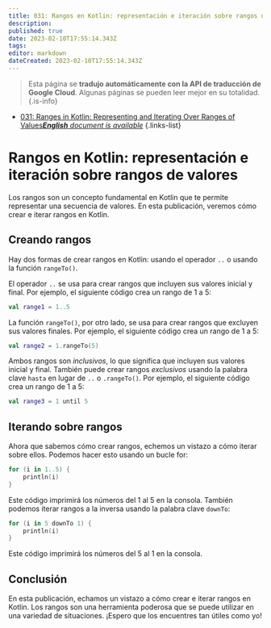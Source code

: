 ```yaml
---
title: 031: Rangos en Kotlin: representación e iteración sobre rangos de valores
description: 
published: true
date: 2023-02-10T17:55:14.343Z
tags: 
editor: markdown
dateCreated: 2023-02-10T17:55:14.343Z
---
```


> Esta página se **tradujo automáticamente con la API de traducción de Google Cloud**.
Algunas páginas se pueden leer mejor en su totalidad.{.is-info}



- [031: Ranges in Kotlin: Representing and Iterating Over Ranges of Values***English** document is available*](/en/Knowledge-base/Kotlin/Learning/031-ranges-in-kotlin-representing-and-iterating-over-ranges-of-values)
{.links-list}


# Rangos en Kotlin: representación e iteración sobre rangos de valores

Los rangos son un concepto fundamental en Kotlin que te permite representar una secuencia de valores. En esta publicación, veremos cómo crear e iterar rangos en Kotlin.

## Creando rangos

Hay dos formas de crear rangos en Kotlin: usando el operador `..` o usando la función `rangeTo()`.

El operador `..` se usa para crear rangos que incluyen sus valores inicial y final. Por ejemplo, el siguiente código crea un rango de 1 a 5:

```kotlin
val range1 = 1..5
```

La función `rangeTo()`, por otro lado, se usa para crear rangos que excluyen sus valores finales. Por ejemplo, el siguiente código crea un rango de 1 a 5:

```kotlin
val range2 = 1.rangeTo(5)
```

Ambos rangos son *inclusivos*, lo que significa que incluyen sus valores inicial y final. También puede crear rangos *exclusivos* usando la palabra clave `hasta` en lugar de `..` o `.rangeTo()`. Por ejemplo, el siguiente código crea un rango de 1 a 5:

```kotlin
val range3 = 1 until 5
```

## Iterando sobre rangos

Ahora que sabemos cómo crear rangos, echemos un vistazo a cómo iterar sobre ellos. Podemos hacer esto usando un bucle for:

```kotlin
for (i in 1..5) {
    println(i)
}
```

Este código imprimirá los números del 1 al 5 en la consola. También podemos iterar rangos a la inversa usando la palabra clave `downTo`:

```kotlin
for (i in 5 downTo 1) {
    println(i)
}
```

Este código imprimirá los números del 5 al 1 en la consola.

## Conclusión

En esta publicación, echamos un vistazo a cómo crear e iterar rangos en Kotlin. Los rangos son una herramienta poderosa que se puede utilizar en una variedad de situaciones. ¡Espero que los encuentres tan útiles como yo!